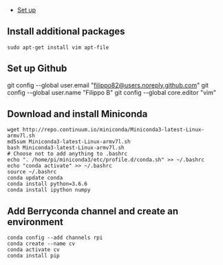 
* [Set up](https://projects.raspberrypi.org/en/projects/raspberry-pi-setting-up/5)

## Install additional packages

```shell
sudo apt-get install vim apt-file
```

## Set up Github
git config --global user.email "filippo82@users.noreply.github.com"
git config --global user.name "Filippo B"
git config --global core.editor "vim"

## Download and install Miniconda

```shell
wget http://repo.continuum.io/miniconda/Miniconda3-latest-Linux-armv7l.sh
md5sum Miniconda3-latest-Linux-armv7l.sh
bash Miniconda3-latest-Linux-armv7l.sh
# Choose not to add anything to .bashrc
echo ". /home/pi/miniconda3/etc/profile.d/conda.sh" >> ~/.bashrc
echo "conda activate" >> ~/.bashrc
source ~/.bashrc
conda update conda
conda install python=3.6.6
conda install ipython numpy
```

## Add Berryconda channel and create an environment
```shell
conda config --add channels rpi
conda create --name cv
conda activate cv
conda install pip
```
